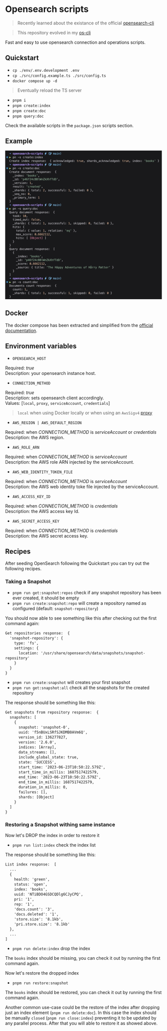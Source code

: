 # Opensearch scripts

> Recently learned about the existance of the official [opensearch-cli](https://opensearch.org/docs/latest/tools/cli/)

> This repository evolved in my [os-cli](https://github.com/andreafspeziale/os-cli)

Fast and easy to use opensearch connection and operations scripts.

## Quickstart

- `cp ./env/.env.development .env`
- `cp ./src/config.example.ts ./src/config.ts`
- `docker compose up -d`

> Eventually reload the TS server

- `pnpm i`
- `pnpm create:index`
- `pnpm create:doc`
- `pnpm query:doc`

Check the available scripts in the `package.json` scripts section.

## Example

![example](./example.png)

## Docker

The docker compose has been extracted and simplified from the [official documentation](https://opensearch.org/docs/latest/install-and-configure/install-opensearch/docker/#sample-docker-compose-file-for-development).

## Environment variables

- `OPENSEARCH_HOST`

Required: _true_ \
Description: your opensearch instance host.

- `CONNECTION_METHOD`

Required: _true_ \
Description: sets opensearch client accordingly. \
Values: [`local`, `proxy`, `serviceAccount`, `credentials`]

> `local` when using Docker locally or when using an `AwsSigv4` [proxy](https://github.com/awslabs/aws-sigv4-proxy)

- `AWS_REGION | AWS_DEFAULT_REGION`

Required: when _CONNECTION_METHOD_ is _serviceAccount_ or _credentials_ \
Description: the AWS region.

- `AWS_ROLE_ARN`

Required: when _CONNECTION_METHOD_ is _serviceAccount_ \
Description: the AWS role ARN injected by the serviceAccount.

- `AWS_WEB_IDENTITY_TOKEN_FILE`

Required: when _CONNECTION_METHOD_ is _serviceAccount_ \
Description: the AWS web identity toke file injected by the serviceAccount.

- `AWS_ACCESS_KEY_ID`

Required: when _CONNECTION_METHOD_ is _credentials_ \
Description: the AWS access key Id.

- `AWS_SECRET_ACCESS_KEY`

Required: when _CONNECTION_METHOD_ is _credentials_ \
Description: the AWS secret access key.

## Recipes

After seeding OpenSearch following the Quickstart you can try out the following recipes.

### Taking a Snapshot

- `pnpm run get:snapshot:repos` check if any snapshot repository has been ever created, it should be empty
- `pnpm run create:snapshot:repo` will create a repository named as configured (default: `snapshot-repository`)

You should now able to see something like this after checking out the first command again:

```
Get repositories response:  {
  'snapshot-repository': {
    type: 'fs',
    settings: {
      location: '/usr/share/opensearch/data/snapshots/snapshot-repository'
    }
  }
}
```

- `pnpm run create:snapshot` will creates your first snapshot
- `pnpm run get:snapshot:all` check all the snapshots for the created repository

The response should be something like this:

```
Get snapshots from repository response:  {
  snapshots: [
    {
      snapshot: 'snapshot-0',
      uuid: 'f5nBUxLSRfSJKDMB0AVm6Q',
      version_id: 136277827,
      version: '2.6.0',
      indices: [Array],
      data_streams: [],
      include_global_state: true,
      state: 'SUCCESS',
      start_time: '2023-06-23T10:50:22.579Z',
      start_time_in_millis: 1687517422579,
      end_time: '2023-06-23T10:50:22.579Z',
      end_time_in_millis: 1687517422579,
      duration_in_millis: 0,
      failures: [],
      shards: [Object]
    }
  ]
}
```

### Restoring a Snapshot withing same instance

Now let's DROP the index in order to restore it

- `pnpm run list:index` check the index list

The response should be something like this:

```
List index response:  [
  ...
  {
    health: 'green',
    status: 'open',
    index: 'books',
    uuid: 'NTiBDO4GSDCQDlg6CJyCPQ',
    pri: '1',
    rep: '1',
    'docs.count': '3',
    'docs.deleted': '1',
    'store.size': '8.1kb',
    'pri.store.size': '8.1kb'
  },
  ...
]
```

- `pnpm run delete:index` drop the index

The `books` index should be missing, you can check it out by running the first command again.

Now let's restore the dropped index

- `pnpm run restore:snapshot`

The `books` index should be restored, you can check it out by running the first command again.

Another common use-case could be the restore of the index after dropping just an index element (`pnpm run delete:doc`). In this case the index should be manually `closed` (`pnpm run close:index`) preventing it to be updated by any parallel process. After that you will able to restore it as showed above.
